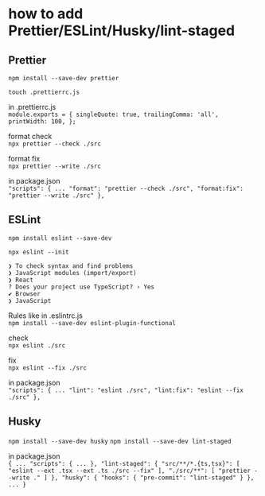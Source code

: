 # how to add Prettier/ESLint/Husky/lint-staged

## Prettier

`npm install --save-dev prettier`

`touch .prettierrc.js`

in .prettierrc.js<br>
`module.exports = {
  singleQuote: true,
  trailingComma: 'all',
  printWidth: 100,
};`

format check<br>
`npx prettier --check ./src`

format fix<br>
`npx prettier --write ./src`

in package.json<br>
`"scripts": {
  ...
  "format": "prettier --check ./src",
  "format:fix": "prettier --write ./src"
},`

## ESLint

`npm install eslint --save-dev`

`npx eslint --init`


`❯ To check syntax and find problems`<br>
`❯ JavaScript modules (import/export)`<br>
`❯ React`<br>
`? Does your project use TypeScript? › Yes`<br>
`✔ Browser`<br>
`❯ JavaScript`


Rules
like in .eslintrc.js<br>
`npm install --save-dev eslint-plugin-functional`

check<br>
`npx eslint ./src`

fix<br>
`npx eslint --fix ./src`

in package.json<br>
`"scripts": {
  ...
  "lint": "eslint ./src",
  "lint:fix": "eslint --fix ./src"
},`

## Husky

`npm install --save-dev husky`
`npm install --save-dev lint-staged`

in package.json<br>
`{
  ...
  "scripts": {
    ...
  },
  "lint-staged": {
    "src/**/*.{ts,tsx}": [
      "eslint --ext .tsx --ext .ts ./src --fix"
    ],
    "./src/**": [
      "prettier --write ."
    ]
  },
  "husky": {
    "hooks": {
      "pre-commit": "lint-staged"
    }
  },
  ...
}`